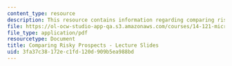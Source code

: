```yaml
---
content_type: resource
description: This resource contains information regarding comparing risky prospects.
file: https://ol-ocw-studio-app-qa.s3.amazonaws.com/courses/14-121-microeconomic-theory-i-fall-2015/3fa37c38172ec1fd120d909b5ea988bd_MIT14_121F15_7S.pdf
file_type: application/pdf
resourcetype: Document
title: Comparing Risky Prospects - Lecture Slides
uid: 3fa37c38-172e-c1fd-120d-909b5ea988bd
---
```

